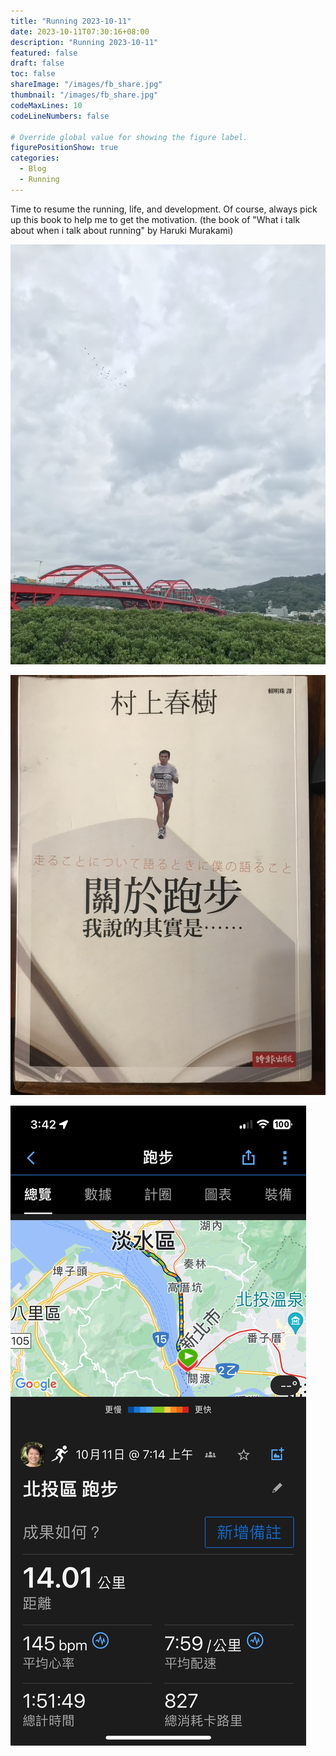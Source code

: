 ```yaml
---
title: "Running 2023-10-11"
date: 2023-10-11T07:30:16+08:00
description: "Running 2023-10-11"
featured: false
draft: false
toc: false
shareImage: "/images/fb_share.jpg"
thumbnail: "/images/fb_share.jpg"
codeMaxLines: 10
codeLineNumbers: false

# Override global value for showing the figure label.
figurePositionShow: true
categories:
  - Blog
  - Running
---
```


Time to resume the running, life, and development. Of course, always pick up this book to help me to get the motivation. (the book of "What i talk about when i talk about running" by Haruki Murakami)

<!--more-->

![](/images/2023/2023-10/2023-10-11/01.jpeg)

![](/images/2023/2023-10/2023-10-11/02.jpeg)

![](/images/2023/2023-10/2023-10-11/03.jpeg)
